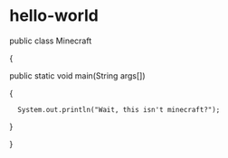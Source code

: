 # hello-world
public class Minecraft

{

  public static void main(String args[])
  
  {
  
      System.out.println("Wait, this isn't minecraft?");
      
  }
  
}
